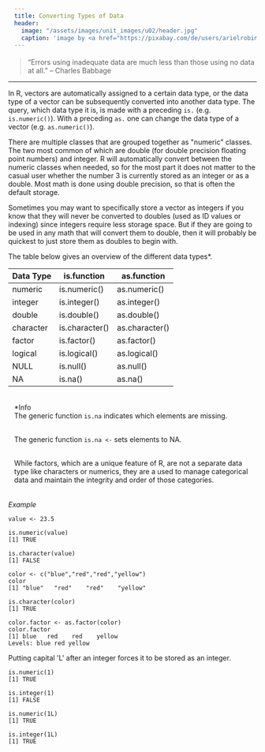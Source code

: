 ```yaml
---
title: Converting Types of Data
header:
  image: "/assets/images/unit_images/u02/header.jpg"
  caption: 'image by <a href="https://pixabay.com/de/users/arielrobin-2483349/?utm_source=link-attribution&utm_medium=referral&utm_campaign=image&utm_content=1509707">Ariel</a> on <a href="https://pixabay.com/de//?utm_source=link-attribution&utm_medium=referral&utm_campaign=image&utm_content=1509707">Pixabay</a>'
---
```

<!--more-->

> “Errors using inadequate data are much less than those using no data at all.” – Charles Babbage

---

In R, vectors are automatically assigned to a certain data type, or the data type of a vector can be subsequently converted into another data type. The query, which data type it is, is made with a preceding `is.` (e.g.
`is.numeric()`). With a preceding `as.` one can change the data type of a vector (e.g. `as.numeric()`).

There are multiple classes that are grouped together as "numeric" classes. The two most common of which are double (for double precision floating point numbers) and integer. R will automatically convert between the numeric classes when needed, so for the most part it does not matter to the casual user whether the number 3 is currently stored as an integer or as a double. Most math is done using double precision, so that is often the default storage.

Sometimes you may want to specifically store a vector as integers if you know that they will never be converted to doubles (used as ID values or indexing) since integers require less storage space. But if they are going to be used in any math that will convert them to double, then it will probably be quickest to just store them as doubles to begin with.

The table below gives an overview of the different data types*.

| Data Type  | is.function | as.function |
|------------|-------------|-------------|
| numeric  | is.numeric()  | as.numeric()  |
| integer  | is.integer()  | as.integer() |
| double   | is.double()   | as.double() |
| character | is.character() | as.character() |
| factor    | is.factor() | as.factor() |
| logical   | is.logical() | as.logical() |
| NULL      | is.null() | as.null() |
| NA        | is.na()   | as.na()     |


<html>
<head>
<meta name="viewport" content="width=device-width, initial-scale=1">
<style>
div {
  margin-bottom: 15px;
  padding: 4px 12px;
}

.info {
  background-color: #e7f3fe;
  border-left: 6px solid #2196F3;
}

</style>
</head>
<body>
<div class="info">
  <p>*Info  <br>
  The generic function <code class="language-plaintext highlighter-rouge">is.na</code> indicates which elements are missing.    <br><br>
  
  The generic function <code class="language-plaintext highlighter-rouge">is.na <-</code> sets elements to NA.  <br><br>

  While factors, which are a unique feature of R, are not a separate data type like characters or numerics, they are a used to manage categorical data and maintain the integrity and order of those categories. 
  </p>
</div>
</body>
</html>

<i>Example</i>
```
value <- 23.5

is.numeric(value)
[1] TRUE

is.character(value)
[1] FALSE
```
```
color <- c("blue","red","red","yellow")
color
[1] "blue"   "red"    "red"    "yellow"

is.character(color)
[1] TRUE

color.factor <- as.factor(color)
color.factor
[1] blue   red    red    yellow
Levels: blue red yellow
```

Putting capital 'L' after an integer forces it to be stored as an integer.
```
is.numeric(1)
[1] TRUE

is.integer(1)
[1] FALSE

is.numeric(1L)
[1] TRUE

is.integer(1L)
[1] TRUE
```
<!--more-->


<!--
## Further reading

add some day
-->
